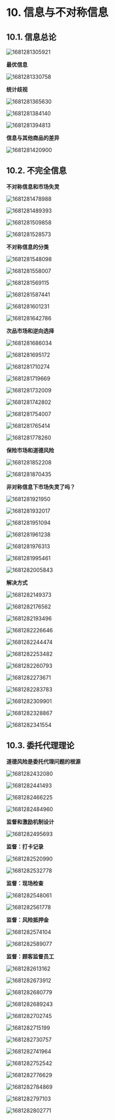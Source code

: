 # 10. 信息与不对称信息

## 10.1. 信息总论

![1681281305921](image/lesson10/1681281305921.png)

**最优信息**

![1681281330758](image/lesson10/1681281330758.png)

**统计歧视**

![1681281365630](image/lesson10/1681281365630.png)

![1681281384140](image/lesson10/1681281384140.png)

![1681281394813](image/lesson10/1681281394813.png)

**信息与其他商品的差异**

![1681281420900](image/lesson10/1681281420900.png)

## 10.2. 不完全信息

**不对称信息和市场失灵**

![1681281478988](image/lesson10/1681281478988.png)

![1681281489393](image/lesson10/1681281489393.png)

![1681281509858](image/lesson10/1681281509858.png)

![1681281528573](image/lesson10/1681281528573.png)

**不对称信息的分类**

![1681281548098](image/lesson10/1681281548098.png)

![1681281558007](image/lesson10/1681281558007.png)

![1681281569115](image/lesson10/1681281569115.png)

![1681281587441](image/lesson10/1681281587441.png)

![1681281601231](image/lesson10/1681281601231.png)

![1681281642786](image/lesson10/1681281642786.png)

**次品市场和逆向选择**

![1681281686034](image/lesson10/1681281686034.png)

![1681281695172](image/lesson10/1681281695172.png)

![1681281710274](image/lesson10/1681281710274.png)

![1681281719669](image/lesson10/1681281719669.png)

![1681281732009](image/lesson10/1681281732009.png)

![1681281742802](image/lesson10/1681281742802.png)

![1681281754007](image/lesson10/1681281754007.png)

![1681281765414](image/lesson10/1681281765414.png)

![1681281778260](image/lesson10/1681281778260.png)

**保险市场和道德风险**

![1681281852208](image/lesson10/1681281852208.png)

![1681281870435](image/lesson10/1681281870435.png)

**非对称信息下市场失灵了吗？**

![1681281921950](image/lesson10/1681281921950.png)

![1681281932017](image/lesson10/1681281932017.png)

![1681281951094](image/lesson10/1681281951094.png)

![1681281961238](image/lesson10/1681281961238.png)

![1681281976313](image/lesson10/1681281976313.png)

![1681281995461](image/lesson10/1681281995461.png)

![1681282005843](image/lesson10/1681282005843.png)

**解决方式**

![1681282149373](image/lesson10/1681282149373.png)

![1681282176562](image/lesson10/1681282176562.png)

![1681282193496](image/lesson10/1681282193496.png)

![1681282226646](image/lesson10/1681282226646.png)

![1681282244474](image/lesson10/1681282244474.png)

![1681282253482](image/lesson10/1681282253482.png)

![1681282260793](image/lesson10/1681282260793.png)

![1681282273671](image/lesson10/1681282273671.png)

![1681282283783](image/lesson10/1681282283783.png)

![1681282309901](image/lesson10/1681282309901.png)

![1681282328867](image/lesson10/1681282328867.png)

![1681282341554](image/lesson10/1681282341554.png)

## 10.3. 委托代理理论

**道德风险是委托代理问题的根源**

![1681282432080](image/lesson10/1681282432080.png)

![1681282441493](image/lesson10/1681282441493.png)

![1681282466225](image/lesson10/1681282466225.png)

![1681282484960](image/lesson10/1681282484960.png)

**监督和激励机制设计**

![1681282495693](image/lesson10/1681282495693.png)

**监督：打卡记录**

![1681282520990](image/lesson10/1681282520990.png)

![1681282532778](image/lesson10/1681282532778.png)

**监督：现场检查**

![1681282548061](image/lesson10/1681282548061.png)

![1681282561778](image/lesson10/1681282561778.png)

**监督：风险抵押金**

![1681282574104](image/lesson10/1681282574104.png)

![1681282589077](image/lesson10/1681282589077.png)

**监督：顾客监督员工**

![1681282613162](image/lesson10/1681282613162.png)

![1681282673912](image/lesson10/1681282673912.png)

![1681282680779](image/lesson10/1681282680779.png)

![1681282689243](image/lesson10/1681282689243.png)

![1681282702745](image/lesson10/1681282702745.png)

![1681282715199](image/lesson10/1681282715199.png)

![1681282730757](image/lesson10/1681282730757.png)

![1681282741964](image/lesson10/1681282741964.png)

![1681282752542](image/lesson10/1681282752542.png)

![1681282776629](image/lesson10/1681282776629.png)

![1681282784869](image/lesson10/1681282784869.png)

![1681282797103](image/lesson10/1681282797103.png)

![1681282802771](image/lesson10/1681282802771.png)
